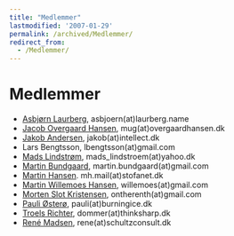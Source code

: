 ```yaml
---
title: "Medlemmer"
lastmodified: '2007-01-29'
permalink: /archived/Medlemmer/
redirect_from:
  - /Medlemmer/
---
```


Medlemmer
=========

-   [Asbjørn Laurberg](http://asbjoern.laurberg.name/), asbjoern(at)laurberg.name
-   [Jacob Overgaard Hansen](http://www.overgaardhansen.dk/), mug(at)overgaardhansen.dk
-   [Jakob Andersen](http://intellect.dk/jakob/), jakob(at)intellect.dk
-   Lars Bengtsson, lbengtsson(at)gmail.com
-   [Mads Lindstrøm](http://csshell.sourceforge.net/), mads_lindstroem(at)yahoo.dk
-   [Martin Bundgaard](http://martinbundgaard.com), martin.bundgaard(at)gmail.com
-   [Martin Hansen](http://home1.stofanet.dk/mh.homepage). mh.mail(at)stofanet.dk
-   [Martin Willemoes Hansen](http://mwh.sysrq.dk), willemoes(at)gmail.com
-   [Morten Slot Kristensen](http://mplus.dk), ontherenth(at)gmail.com
-   [Pauli Østerø](http://burningice.dk), pauli(at)burningice.dk
-   [Troels Richter](http://troelsrichter.com), dommer(at)thinksharp.dk
-   [René Madsen](http://www.schultzconsult.dk), rene(at)schultzconsult.dk


